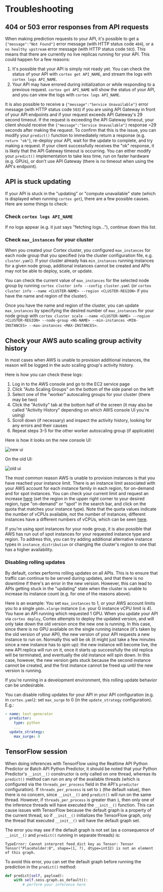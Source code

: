 # Troubleshooting

## 404 or 503 error responses from API requests

When making prediction requests to your API, it's possible to get a `{"message":"Not Found"}` error message \(with HTTP status code `404`\), or a `no healthy upstream` error message \(with HTTP status code `503`\). This means that there are currently no live replicas running for your API. This could happen for a few reasons:

1. It's possible that your API is simply not ready yet. You can check the status of your API with `cortex get API_NAME`, and stream the logs with `cortex logs API_NAME`.
2. Your API may have errored during initialization or while responding to a previous request. `cortex get API_NAME` will show the status of your API, and you can view the logs with `cortex logs API_NAME`.

It is also possible to receive a `{"message":"Service Unavailable"}` error message \(with HTTP status code `503`\) if you are using API Gateway in front of your API endpoints and if your request exceeds API Gateway's 29 second timeout. If the request is exceeding the API Gateway timeout, your client should receive the `{"message":"Service Unavailable"}` response ~29 seconds after making the request. To confirm that this is the issue, you can modify your `predict()` function to immediately return a response \(e.g. `return "ok"`\), re-deploy your API, wait for the update to complete, and try making a request. If your client successfully receives the "ok" response, it is likely that the API Gateway timeout is occurring. You can either modify your `predict()` implementation to take less time, run on faster hardware \(e.g. GPUs\), or don't use API Gateway \(there is no timeout when using the API's endpoint\).

## API is stuck updating

If your API is stuck in the "updating" or "compute unavailable" state \(which is displayed when running `cortex get`\), there are a few possible causes. Here are some things to check:

### Check `cortex logs API_NAME`

If no logs appear \(e.g. it just says "fetching logs..."\), continue down this list.

### Check `max_instances` for your cluster

When you created your Cortex cluster, you configured `max_instances` for each node group that you specified \(via the cluster configuration file, e.g. `cluster.yaml`\). If your cluster already has `min_instances` running instances for a given node group, additional instances cannot be created and APIs may not be able to deploy, scale, or update.

You can check the current value of `max_instances` for the selected node group by running `cortex cluster info --config cluster.yaml` \(or `cortex cluster info --name <CLUSTER-NAME> --region <CLUSTER-REGION>` if you have the name and region of the cluster\).

Once you have the name and region of the cluster, you can update `max_instances` by specifying the desired number of `max_instances` for your node group with `cortex cluster scale --name <CLUSTER-NAME> --region <CLUSTER-REGION> --node-group <NG-NAME> --min-instances <MIN-INSTANCES> --max-instances <MAX-INSTANCES>`.

## Check your AWS auto scaling group activity history

In most cases when AWS is unable to provision additional instances, the reason will be logged in the auto scaling group's activity history.

Here is how you can check these logs:

1. Log in to the AWS console and go to the EC2 service page
2. Click "Auto Scaling Groups" on the bottom of the side panel on the left
3. Select one of the "worker" autoscaling groups for your cluster \(there may be two\)
4. Click the "Activity" tab at the bottom half of the screen \(it may also be called "Activity History" depending on which AWS console UI you're using\)
5. Scroll down \(if necessary\) and inspect the activity history, looking for any errors and their causes
6. Repeat steps 3-5 for the other worker autoscaling group \(if applicable\)

Here is how it looks on the new console UI:

![new ui](https://user-images.githubusercontent.com/808475/78153371-852d2c00-742a-11ea-9bde-dbad5c603f8f.png)

On the old UI:

![old ui](https://user-images.githubusercontent.com/808475/78153350-7e9eb480-742a-11ea-9221-1f6559db45fd.png)

The most common reason AWS is unable to provision instances is that you have reached your instance limit. There is an instance limit associated with your AWS account for each instance family in each region, for on-demand and for spot instances. You can check your current limit and request an increase [here](https://console.aws.amazon.com/servicequotas/home?#!/services/ec2/quotas) \(set the region in the upper right corner to your desired region, type "on-demand" or "spot" in the search bar, and click on the quota that matches your instance type\). Note that the quota values indicate the number of vCPUs available, not the number of instances; different instances have a different numbers of vCPUs, which can be seen [here](https://aws.amazon.com/ec2/instance-types).

If you're using spot instances for your node group, it is also possible that AWS has run out of spot instances for your requested instance type and region. To address this, you can try adding additional alternative instance types in `instance_distribution` or changing the cluster's region to one that has a higher availability.

### Disabling rolling updates

By default, cortex performs rolling updates on all APIs. This is to ensure that traffic can continue to be served during updates, and that there is no downtime if there's an error in the new version. However, this can lead to APIs getting stuck in the "updating" state when the cluster is unable to increase its instance count \(e.g. for one of the reasons above\).

Here is an example: You set `max_instances` to 1, or your AWS account limits you to a single `g4dn.xlarge` instance \(i.e. your G instance vCPU limit is 4\). You have an API running which requested 1 GPU. When you update your API via `cortex deploy`, Cortex attempts to deploy the updated version, and will only take down the old version once the new one is running. In this case, since there is no GPU available on the single running instance \(it's taken by the old version of your API\), the new version of your API requests a new instance to run on. Normally this will be ok \(it might just take a few minutes since a new instance has to spin up\): the new instance will become live, the new API replica will run on it, once it starts up successfully the old replica will be terminated, and eventually the old instance will spin down. In this case, however, the new version gets stuck because the second instance cannot be created, and the first instance cannot be freed up until the new version is running.

If you're running in a development environment, this rolling update behavior can be undesirable.

You can disable rolling updates for your API in your API configuration \(e.g. in `cortex.yaml`\): set `max_surge` to 0 \(in the `update_strategy` configuration\). E.g.:

```yaml
- name: text-generator
  predictor:
    type: python
    ...
  update_strategy:
    max_surge: 0
```

## TensorFlow session

When doing inferences with TensorFlow using the Realtime API Python Predictor or Batch API Python Predictor, it should be noted that your Python Predictor's `__init__()` constructor is only called on one thread, whereas its `predict()` method can run on any of the available threads \(which is configured via the `threads_per_process` field in the API's `predictor` configuration\). If `threads_per_process` is set to `1` \(the default value\), then there is no concern, since `__init__()` and `predict()` will run on the same thread. However, if `threads_per_process` is greater than `1`, then only one of the inference threads will have executed the `__init__()` function. This can cause issues with TensorFlow because the default graph is a property of the current thread, so if `__init__()` initializes the TensorFlow graph, only the thread that executed `__init__()` will have the default graph set.

The error you may see if the default graph is not set \(as a consequence of `__init__()` and `predict()` running in separate threads\) is:

```text
TypeError: Cannot interpret feed_dict key as Tensor: Tensor Tensor("Placeholder:0", shape=(1, ?), dtype=int32) is not an element of this graph.
```

To avoid this error, you can set the default graph before running the prediction in the `predict()` method:

```python
def predict(self, payload):
    with self.sess.graph.as_default():
        # perform your inference here
```

